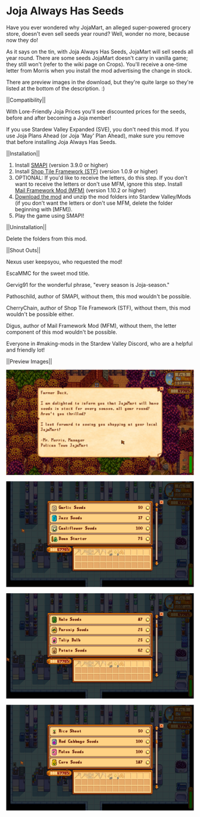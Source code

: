 # Joja Always Has Seeds
Have you ever wondered why JojaMart, an alleged super-powered grocery store, doesn't even sell seeds year round? Well, wonder no more, because now they do!

As it says on the tin, with Joja Always Has Seeds, JojaMart will sell seeds all year round. There are some seeds JojaMart doesn't carry in vanilla game; they still won't (refer to the wiki page on Crops). You'll receive a one-time letter from Morris when you install the mod advertising the change in stock.

There are preview images in the download, but they're quite large so they're listed at the bottom of the description. :)

||Compatibility||

With  Lore-Friendly Joja Prices you'll see discounted prices for the seeds, before and after becoming a Joja member!

If you use Stardew Valley Expanded (SVE), you don't need this mod. If you use Joja Plans Ahead (or Joja 'May' Plan Ahead), make sure you remove that before installing Joja Always Has Seeds.

||Installation||
1. Install <a href="https://smapi.io/">SMAPI</a> (version 3.9.0 or higher)
2. Install <a href="https://www.nexusmods.com/stardewvalley/mods/5005">Shop Tile Framework (STF)</a> (version 1.0.9 or higher)
3. OPTIONAL: If you'd like to receive the letters, do this step. If you don't want to receive the letters or don't use MFM, ignore this step. Install <a href="https://www.nexusmods.com/stardewvalley/mods/1536">Mail Framework Mod (MFM)</a> (version 1.10.2 or higher)
4. <a href="https://github.com/LenneDalben/StardewValleyModsGPL/releases/">Download the mod</a> and unzip the mod folders into Stardew Valley/Mods (if you don't want the letters or don't use MFM, delete the folder beginning with [MFM]).
5. Play the game using SMAPI!

||Uninstallation||

Delete the folders from this mod.

||Shout Outs||

Nexus user keepsyou, who requested the mod!

EscaMMC for the sweet mod title.

Gervig91 for the wonderful phrase, "every season is Joja-season."

Pathoschild, author of SMAPI, without them, this mod wouldn't be possible.

CherryChain, author of Shop Tile Framework (STF), without them, this mod wouldn't be possible either.

Digus, author of Mail Framework Mod (MFM), without them, the letter component of this mod wouldn't be possible.

Everyone in #making-mods in the Stardew Valley Discord, who are a helpful and friendly lot!

||Preview Images||

![Joja Always Has Seeds Letter](Preview%20Images/Joja%20Always%20Has%20Seeds%20Letter.jpg)

![Joja Always Has Seeds Stock 1](Preview%20Images/Joja%20Always%20Has%20Seeds%20Stock%201.jpg)

![Joja Always Has Seeds Stock 2](Preview%20Images/Joja%20Always%20Has%20Seeds%20Stock%202.jpg)

![Joja Always Has Seeds Stock 3](Preview%20Images/Joja%20Always%20Has%20Seeds%20Stock%203.jpg)